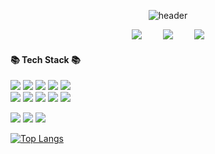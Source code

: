 <div align="center">

  ![header](https://capsule-render.vercel.app/api?type=waving&color=F0EDCC&height=160&section=header&text=Hi👋%20I'm%20Changyeop!&fontAlign=50&fontAlignY=70&fontSize=60&fontColor=02343F)

  <a href="https://velog.io/@paulus0617" target="_blank"><img src="https://img.shields.io/badge/Tech Blog-20C997?style=flat-square&logo=GitHub Sponsors&logoColor=white" style="height : auto;"/></a> <a href="https://bywindow.notion.site/ByWindow-bcbda7d81a2b48faadb152547f0aac75" target="_blank"><img src="https://img.shields.io/badge/RESUME-000000?style=flat-square&logo=Notion&logoColor=white" style="height : auto; margin-left : 30px; "/></a> <a href="mailto:paulus0617@gmail.com" target="_blank"><img src="https://img.shields.io/badge/Gmail-d14836?style=flat-square&logo=Gmail&logoColor=white&link=mailto:paulus0617@gmail.com" style="height : auto; margin-left : 30px;"/></a>
</div>
<h4 align='left'>📚 Tech Stack 📚</h3>
<p>
<img 
  src="https://img.shields.io/static/v1?style=for-the-badge&message=JAVA&color=F80000&logo=oracle&logoColor=white&label=" style="max-width: 100%;"
/>
<img 
  src="https://img.shields.io/static/v1?style=for-the-badge&message=KOTLIN&color=7F52FF&logo=kotlin&logoColor=white&label=" style="max-width: 100%;"
/>
<img 
  src="https://img.shields.io/static/v1?style=for-the-badge&message=JavaScript&color=222222&logo=JavaScript&logoColor=F7DF1E&label=" style="max-width: 100%;"
/>
<img 
  src="https://img.shields.io/static/v1?style=for-the-badge&message=Python&color=3776AB&logo=Python&logoColor=FFFFFF&label=" style="max-width: 100%;"
/>
<img 
  src="https://img.shields.io/static/v1?style=for-the-badge&message=MySQL&color=4479A1&logo=MySQL&logoColor=FFFFFF&label=" style="max-width: 100%;"
/>
<br>
<img 
  src="https://img.shields.io/static/v1?style=for-the-badge&message=C&color=222222&logo=C&logoColor=A8B9CC&label=" style="max-width: 100%;"
/>
<img 
  src="https://img.shields.io/static/v1?style=for-the-badge&message=C%2B%2B&color=00599C&logo=C%2B%2B&logoColor=FFFFFF&label=" style="max-width: 100%;"
/>
<img
  src="https://img.shields.io/static/v1?style=for-the-badge&message=C+Sharp&color=239120&logo=C+Sharp&logoColor=FFFFFF&label=" style="max-width: 100%;"
/>
<img
  src="https://img.shields.io/static/v1?style=for-the-badge&message=HTML5&color=E34F26&logo=HTML5&logoColor=FFFFFF&label=" style="max-width: 100%;"
/>
<img
  src="https://img.shields.io/static/v1?style=for-the-badge&message=CSS3&color=1572B6&logo=CSS3&logoColor=FFFFFF&label=" style="max-width: 100%;"
/>
</p>
<p>
<img
  src="https://img.shields.io/static/v1?style=for-the-badge&message=Android&color=222222&logo=Android&logoColor=3DDC84&label=" style="max-width: 100%;"
/>
<img
  src="https://img.shields.io/static/v1?style=for-the-badge&message=React&color=222222&logo=React&logoColor=61DAFB&label=" style="max-width: 100%;"
/>
<img
  src="https://img.shields.io/static/v1?style=for-the-badge&message=React+NATIVE&color=FF4154&logo=React+Table&logoColor=FFFFFF&label=" style="max-width: 100%;"
/>
</p>

[![Top Langs](https://github-readme-stats.vercel.app/api/top-langs/?username=dionidip&exclude_repo=LinuxProject,Machine-Learning-Project,Image-Processing-Algo&layout=compact)](https://github.com/dionidip?tab=repositories)

<!--
**dionidip/dionidip** is a ✨ _special_ ✨ repository because its `README.md` (this file) appears on your GitHub profile.

Here are some ideas to get you started:

- 🔭 I’m currently working on ...
- 🌱 I’m currently learning ...
- 👯 I’m looking to collaborate on ...
- 🤔 I’m looking for help with ...
- 💬 Ask me about ...
- 📫 How to reach me: ...
- 😄 Pronouns: ...
- ⚡ Fun fact: ...
-->
